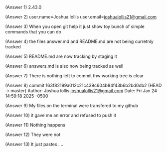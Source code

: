 (Answer 1) 2.43.0

(Answer 2) user.name=Joshua lollis
           user.email=joshualollis21@gmail.com

(Answer 3) When you open git help it just show toy bunch of simple    commands that you can do

(Answer 4) the files answer.md and README.md are not being curretnly tracked

(Answer 5) README.md are now tracking by staging it

(Answer 6) answers.md is also now being tracked as well

(Answer 7) There is nothing left to commit thw working tree is clear

(Answer 8) commit 163f82199a012c21c439c604b84f43b6b2bd0db2 (HEAD -> master)
           Author: Joshua lollis <joshualollis21@gmail.com>
           Date:   Fri Jan 24 14:59:18 2025 -0500

(Answer 9) My files on the terminal were transfered to my github

(Answer 10) it gave me an error and refused to push it

(Answer 11) Nothing happens

(Answer 12) They were not

(Answer 13) It just pastes .  ..